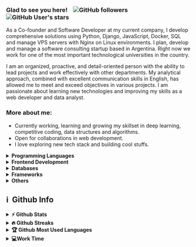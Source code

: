 ### Glad to see you here! &nbsp; <img src="https://komarev.com/ghpvc/?username=gidaszewski" alt="" /> ![GitHub followers](https://img.shields.io/github/followers/gidaszewski) ![GitHub User's stars](https://img.shields.io/github/stars/gidaszewski)

As a Co-founder and Software Developer at my current company, I develop comprehensive solutions using Python, Django, JavaScript, Docker, SQL and manage VPS servers with Nginx on Linux environments. I plan, develop and manage a software consulting startup based in Argentina. Right now we work for one of the most important technological universities in the country.

I am an organized, proactive, and detail-oriented person with the ability to lead projects and work effectively with other departments. My analytical approach, combined with excellent communication skills in English, has allowed me to meet and exceed objectives in various projects. I am passionate about learning new technologies and improving my skills as a web developer and data analyst.

### More about me:

- Currently working, learning and growing my skillset in deep learning, competitive coding, data structures and algorithms.
- Open for collaborations in web development.
- I love exploring new tech stack and building cool stuffs. 

<details>	
  <summary><b>Programming Languages</b></summary>
 <a href="https://www.python.org" target="_blank"> <img src="python.png" alt="python" width="30" height="30"/> </a><a href="https://developer.mozilla.org/en-US/docs/Web/JavaScript" target="_blank"> <img src="https://upload.wikimedia.org/wikipedia/commons/9/99/Unofficial_JavaScript_logo_2.svg" alt="javascript" width="30" height="30"/> </a>
</details>

<details>	
  <summary><b>Frontend Development</b></summary>
  <a href="https://www.w3schools.com/css/" target="_blank"> <img src="https://upload.wikimedia.org/wikipedia/commons/d/d5/CSS3_logo_and_wordmark.svg" alt="css3" width="30" height="30"/> </a><a href="https://www.w3.org/html/" target="_blank"> <img src="https://upload.wikimedia.org/wikipedia/commons/6/61/HTML5_logo_and_wordmark.svg" alt="html5" width="30" height="30"/> </a>  
</details>

<details>	
  <summary><b>Databases</b></summary>
 <a href="https://www.mysql.com/" target="_blank"> <img src="mysql.png" alt="mysql" width="40" height="40"/></a><a href="https://www.postgresql.org" target="_blank"> <img src="https://upload.wikimedia.org/wikipedia/commons/2/29/Postgresql_elephant.svg" alt="postgresql" width="40" height="40"/> </a><a href="https://aws.amazon.com/es/" target="_blank"> <img src="https://upload.wikimedia.org/wikipedia/commons/9/93/Amazon_Web_Services_Logo.svg" alt="aws" width="40" height="40"/> </a>
</details>

<details>	
  <summary><b>Frameworks</b></summary>
   <a href="https://www.djangoproject.com/" target="_blank"> <img src="https://static.djangoproject.com/img/logos/django-logo-positive.png" alt="django" width="50" height="30"/> </a> 
</details>

<details>	
  <summary><b>Others</b></summary>
  <a href="https://git-scm.com/" target="_blank"> <img src="https://upload.wikimedia.org/wikipedia/commons/e/e0/Git-logo.svg" alt="git" width="30" height="30"/> </a>  <a href="https://www.linux.org/" target="_blank"> <img src="https://upload.wikimedia.org/wikipedia/commons/3/3c/TuxFlat.svg" alt="linux" width="30" height="30"/> </a>
</details>

<h2>ℹ️ &nbsp;Github Info</h2>
<details>	
  <summary><b>⚡ Github Stats</b></summary>

<img height="180em" src="https://github-readme-stats.vercel.app/api?username=gidaszewski&theme=vue-dark&show_icons=true&hide_border=true&count_private=true" alt="gidaszewski" />
</details>

<details>
 <summary><b>🔥 Github Streaks</b></summary>
<p align="center"><img src="https://github-readme-streak-stats.herokuapp.com/?user=gidaszewski&theme=vue-dark&hide_border=true" alt="gidaszewski" /></p>
</details>

<details>
 <summary><b>🏆 Github Most Used Languages</b></summary>
<p align="center"> <a href="https://github.com/ryo-ma/github-profile-trophy"><img src="https://github-readme-stats.vercel.app/api/top-langs/?username=gidaszewski&theme=vue-dark&show_icons=true&hide_border=true&layout=compact" alt="gidaszewski" /></a> </p>
</details>

<details>
 <summary><b>💻Work Time</b></summary>
<!--START_SECTION:waka-->

![Profile Views](http://img.shields.io/badge/Profile%20Views-30-blue)

**🐱 My Github Data** 

> 🏆 143 Contributions in the Year 2021
 > 
> 📦 57.6 mB Used in Github's Storage 
 > 
> 💼 Opted to Hire
 > 
> 📜 12 Public Repositories 
 > 


<!--END_SECTION:waka-->
</details> 
